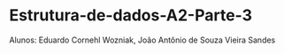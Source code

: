 # Estrutura-de-dados-A2-Parte-3
Alunos: Eduardo Cornehl Wozniak, João Antônio de Souza Vieira Sandes
